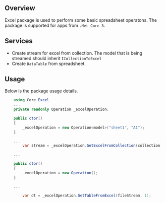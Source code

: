 ## Overview
Excel package is used to perform some basic spreadsheet operatons. The package is supported for apps from `.Net Core 3`.

## Services
- Create stream for excel from collection. The model that is being streamed should inherit `ICollectionToExcel`
- Create `DataTable` from spreadsheet.

## Usage
Below is the package usage details.
```csharp
    using Core.Excel
    ...
    private readonly Operation _excelOperation;

    public ctor()
    {
        _excelOperation = new Operation<model>("sheet1", "A1");
    }

    ...
        var stream = _excelOperation.GetExcelFromCollection(collection);

    ...

    public ctor()
    {
        _excelOperation = new Operation();
    }

    ...

        var dt = _excelOperation.GetTableFromExcel(fileStream, 1);
```